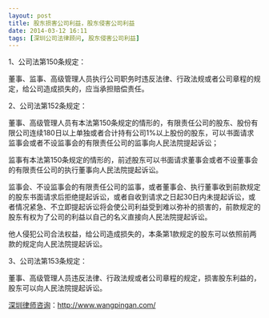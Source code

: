 ```yaml
---
layout: post
title: 股东损害公司利益，股东侵害公司利益
date: 2014-03-12 16:11
tags: [深圳公司法律顾问, 股东侵害公司利益]
---
```

1、公司法第150条规定：

董事、监事、高级管理人员执行公司职务时违反法律、行政法规或者公司章程的规定，给公司造成损失的，应当承担赔偿责任。

2、公司法第152条规定：

董事、高级管理人员有本法第150条规定的情形的，有限责任公司的股东、股份有限公司连续180日以上单独或者合计持有公司1%以上股份的股东，可以书面请求监事会或者不设监事会的有限责任公司的监事向人民法院提起诉讼；

监事有本法第150条规定的情形的，前述股东可以书面请求董事会或者不设董事会的有限责任公司的执行董事向人民法院提起诉讼。

监事会、不设监事会的有限责任公司的监事，或者董事会、执行董事收到前款规定的股东书面请求后拒绝提起诉讼，或者自收到请求之日起30日内未提起诉讼，或者情况紧急、不立即提起诉讼将会使公司利益受到难以弥补的损害的，前款规定的股东有权为了公司的利益以自己的名义直接向人民法院提起诉讼。

他人侵犯公司合法权益，给公司造成损失的，本条第1款规定的股东可以依照前两款的规定向人民法院提起诉讼。

3、公司法第153条规定：

董事、高级管理人员违反法律、行政法规或者公司章程的规定，损害股东利益的，股东可以向人民法院提起诉讼。

<a href="http://www.wangpingan.com/">深圳律师咨询</a>：<a href="http://www.wangpingan.com/">http://www.wangpingan.com/</a>

